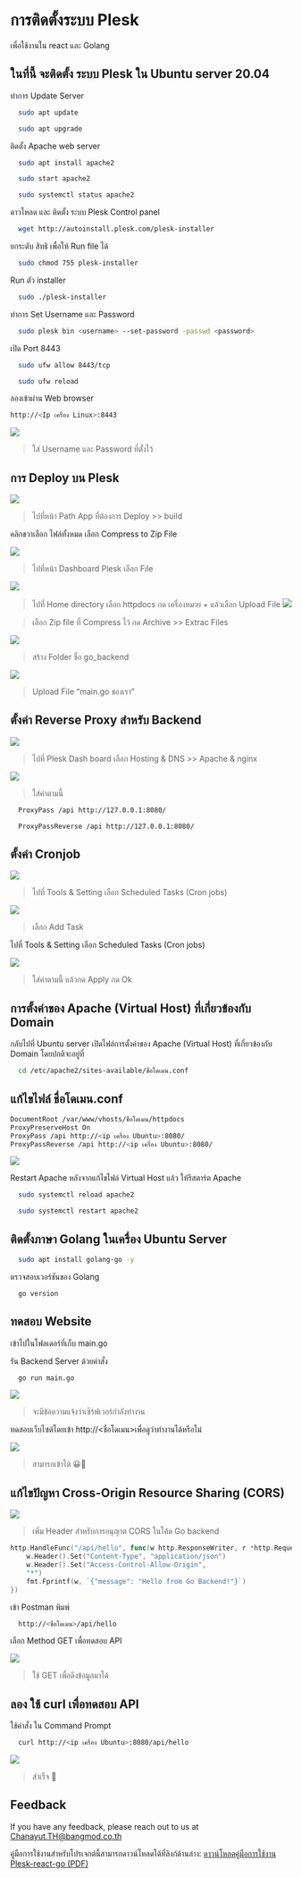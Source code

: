 
# การติดตั้งระบบ Plesk
เพื่อใช้งานใน    react และ Golang


## ในที่นี้ จะติดตั้ง ระบบ Plesk  ใน Ubuntu server 20.04

ทำการ Update Server

```bash
  sudo apt update
```
```bash
  sudo apt upgrade
```
ติดตั้ง Apache web server

```bash
  sudo apt install apache2
```
```bash
  sudo start apache2
```
```bash
  sudo systemctl status apache2
```
ดาวโหลด และ ติดตั้ง ระบบ Plesk Control panel 

```bash
  wget http://autoinstall.plesk.com/plesk-installer
```
ยกระดับ สิทธิ เพื่อให้ Run file ได้

```bash
  sudo chmod 755 plesk-installer
```
Run ตัว installer

```bash
  sudo ./plesk-installer
```
ทำการ Set Username และ Password

```bash
  sudo plesk bin <username> --set-password -passwd <password>
```
เปิด Port 8443

```bash
  sudo ufw allow 8443/tcp 
```

```bash
  sudo ufw reload
```
ลองเข้าผ่าน Web browser

```bash
http://<Ip เครื่อง Linux>:8443
```

![](https://github.com/aommine/React-Golang-on-Plesk/blob/main/img/1.png)

> ใส่ Username และ Password ที่ตั้งไว้

## การ Deploy บน Plesk

![](https://github.com/aommine/React-Golang-on-Plesk/blob/main/img/2.png)

> ไปที่หน้า Path App ที่ต้องการ Deploy >> build

คลิกขวาเลือก ไฟล์ทั้งหมด เลือก Compress to Zip File 

![](https://github.com/aommine/React-Golang-on-Plesk/blob/main/img/3.png)

> ไปที่หน้า Dashboard Plesk เลือก File

![](https://github.com/aommine/React-Golang-on-Plesk/blob/main/img/4.png)

> ไปที่ Home directory เลือก httpdocs กด เครื่องหมาย + แล้วเลือก Upload File
![](https://github.com/aommine/React-Golang-on-Plesk/blob/main/img/5.png)

> เลือก Zip file ที่ Compress ไว้ กด Archive >> Extrac Files

![](https://github.com/aommine/React-Golang-on-Plesk/blob/main/img/6.png)

> สร้าง Folder ชื่อ go_backend

![](https://github.com/aommine/React-Golang-on-Plesk/blob/main/img/7.png)

> Upload File “main.go ของเรา”

## ตั้งค่า Reverse Proxy สำหรับ Backend

![](https://github.com/aommine/React-Golang-on-Plesk/blob/main/img/8.png)

> ไปที่ Plesk Dash board เลือก Hosting & DNS >> Apache & nginx

![](https://github.com/aommine/React-Golang-on-Plesk/blob/main/img/9.png)

> ใส่ค่าตามนี้ 

```bash
  ProxyPass /api http://127.0.0.1:8080/
```
```bash
  ProxyPassReverse /api http://127.0.0.1:8080/
```

## ตั้งค่า Cronjob

![](https://github.com/aommine/React-Golang-on-Plesk/blob/main/img/10.png)

> ไปที่ Tools & Setting  เลือก Scheduled Tasks (Cron jobs)

![](https://github.com/aommine/React-Golang-on-Plesk/blob/main/img/11.png)

> เลือก Add Task

ไปที่ Tools & Setting  เลือก Scheduled Tasks (Cron jobs)


![](https://github.com/aommine/React-Golang-on-Plesk/blob/main/img/12.png)

> ใส่ค่าตามนี้  แล้วกด Apply กด Ok

## การตั้งค่าของ Apache (Virtual Host)        ที่เกี่ยวข้องกับ Domain

กลับไปที่ Ubuntu server 
เปิดไฟล์การตั้งค่าของ Apache (Virtual Host) ที่เกี่ยวข้องกับ Domain โดยปกติจะอยู่ที่

```bash
  cd /etc/apache2/sites-available/ชื่อโดเมน.conf
```




## แก้ไขไฟล์ ชื่อโดเมน.conf

```bash
DocumentRoot /var/www/vhosts/ชื่อโดเมน/httpdocs
ProxyPreserveHost On
ProxyPass /api http://<ip เครื่อง Ubuntu>:8080/ 
ProxyPassReverse /api http://<ip เครื่อง Ubuntu>:8080/

```

![](https://github.com/aommine/React-Golang-on-Plesk/blob/main/img/13.png)

Restart Apache หลังจากแก้ไขไฟล์ Virtual Host แล้ว ให้รีสตาร์ต Apache

```bash
  sudo systemctl reload apache2
```
```bash
  sudo systemctl restart apache2
```

## ติดตั้งภาษา Golang  ในเครื่อง Ubuntu Server

```bash
  sudo apt install golang-go -y
```
ตรวจสอบเวอร์ชันของ Golang

```bash
  go version
```

## ทดสอบ Website
เข้าไปในโฟลเดอร์ที่เก็บ main.go

รัน Backend Server ด้วยคำสั่ง

```bash
  go run main.go
```

![](https://github.com/aommine/React-Golang-on-Plesk/blob/main/img/14.png)

> จะมีข้อความแจ้งว่าเซิร์ฟเวอร์กำลังทำงาน

ทดสอบเว็บไซต์โดยเข้า http://<ชื่อโดเมน>เพื่อดูว่าทำงานได้หรือไม่

![](https://github.com/aommine/React-Golang-on-Plesk/blob/main/img/15.png)

> สามารถเข้าได้ 😀🎉

## แก้ไขปัญหา Cross-Origin Resource Sharing (CORS)

![](https://github.com/aommine/React-Golang-on-Plesk/blob/main/img/16.png)

> เพิ่ม Header สำหรับการอนุญาต CORS ในโค้ด Go backend

```go
http.HandleFunc("/api/hello", func(w http.ResponseWriter, r *http.Request) {
    w.Header().Set("Content-Type", "application/json")
    w.Header().Set("Access-Control-Allow-Origin",   
    "*")
    fmt.Fprintf(w, `{"message": "Hello from Go Backend!"}`)
})

```

เข้า Postman พิมพ์

```bash
  http://<ชื่อโดเมน>/api/hello
```
เลือก Method GET เพื่อทดสอบ API 

![](https://github.com/aommine/React-Golang-on-Plesk/blob/main/img/17.png)

> ใช้ GET เพื่อดึงข้อมูลมาได้

## ลอง ใช้ curl เพื่อทดสอบ API

ใช้คำสั่ง ใน Command Prompt

```bash
  curl http://<ip เครื่อง Ubuntu>:8080/api/hello
```

![](https://github.com/aommine/React-Golang-on-Plesk/blob/main/img/18.png)

> สำเร็จ 🫡


## Feedback

If you have any feedback, please reach out to us at Chanayut.TH@bangmod.co.th

คู่มือการใช้งานสำหรับโปรเจกต์นี้สามารถดาวน์โหลดได้ที่ลิงก์ด้านล่าง:
[ดาวน์โหลดคู่มือการใช้งาน Plesk-react-go (PDF)](https://github.com/aommine/my-react-app/blob/main/%E0%B8%84%E0%B8%B9%E0%B9%88%E0%B8%A1%E0%B8%B7%E0%B8%AD%E0%B8%81%E0%B8%B2%E0%B8%A3%E0%B9%83%E0%B8%8A%E0%B9%89%E0%B8%87%E0%B8%B2%E0%B8%99%20Plesk-react-go.pdf)


